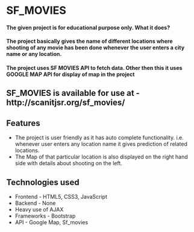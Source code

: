 <h1> SF_MOVIES </h1>
<h4> The given project is for educational purpose only.
What it does? </h4>
<h4>The project basically gives the name of different locations where shooting of any movie has been done whenever the user
enters a city name or any location.</h4>
<h4>The project uses SF MOVIES API to fetch data. Other then this it uses GOOGLE MAP API for display of map in the project</h4>
<h2>SF_MOVIES is available for use at  - http://scanitjsr.org/sf_movies/</h2>

<h2>Features</h2>
<ul>
<li>The project is user friendly as it has auto complete functionality. i.e. whenever user enters any location name it gives prediction of related locations.</li>
<li>The Map of that particular location is also displayed on the right hand side with details about shooting on the left.</li>
</ul>


<h2>Technologies used</h2>
<ul>
<li>Frontend - HTML5, CSS3, JavaScript</li>
<li>Backend - None</li>
<li>Heavy use of AJAX</li>
<li>Frameworks - Bootstrap</li>
<li>API - Google Map, Sf_movies</li>


